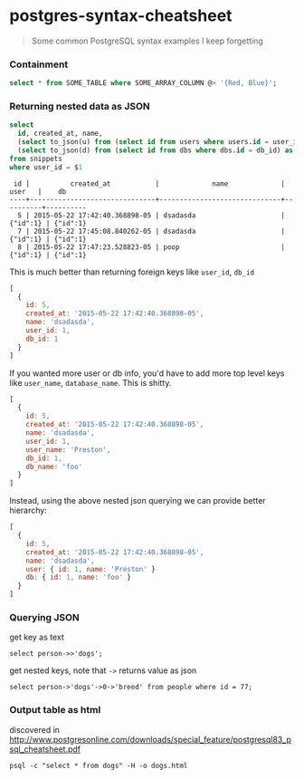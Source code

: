 # postgres-syntax-cheatsheet

> Some common PostgreSQL syntax examples I keep forgetting

### Containment

```sql
select * from SOME_TABLE where SOME_ARRAY_COLUMN @> '{Red, Blue}';
```

### Returning nested data as JSON

```sql
select
  id, created_at, name,
  (select to_json(u) from (select id from users where users.id = user_id) as u) as user,
  (select to_json(d) from (select id from dbs where dbs.id = db_id) as d) as db
from snippets
where user_id = $1
```

```
 id |          created_at           |             name             |   user   |    db
----+-------------------------------+------------------------------+----------+----------
  5 | 2015-05-22 17:42:40.368898-05 | dsadasda                     | {"id":1} | {"id":1}
  7 | 2015-05-22 17:45:08.840262-05 | dsadasda                     | {"id":1} | {"id":1}
  8 | 2015-05-22 17:47:23.528823-05 | poop                         | {"id":1} | {"id":1}
```

This is much better than returning foreign keys like `user_id`, `db_id`

```js
[
  { 
    id: 5, 
    created_at: '2015-05-22 17:42:40.368898-05', 
    name: 'dsadasda', 
    user_id: 1, 
    db_id: 1 
  }
]
```

If you wanted more user or db info, you'd have to add more top level keys like `user_name`, `database_name`. This is shitty.

```js
[
  { 
    id: 5, 
    created_at: '2015-05-22 17:42:40.368898-05', 
    name: 'dsadasda', 
    user_id: 1, 
    user_name: 'Preston', 
    db_id: 1, 
    db_name: 'foo' 
  }
]
```

Instead, using the above nested json querying we can provide better hierarchy:

```js
[
  { 
    id: 5, 
    created_at: '2015-05-22 17:42:40.368898-05', 
    name: 'dsadasda', 
    user: { id: 1, name: 'Preston' }
    db: { id: 1, name: 'foo' }
  }
]
```

### Querying JSON

get key as text

```
select person->>'dogs';
```

get nested keys, note that `->` returns value as json

```
select person->'dogs'->0->'breed' from people where id = 77;
```

### Output table as html

discovered in http://www.postgresonline.com/downloads/special_feature/postgresql83_psql_cheatsheet.pdf

```
psql -c "select * from dogs" -H -o dogs.html
```
